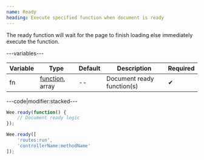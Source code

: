 ```yaml
---
name: Ready
heading: Execute specified function when document is ready
---
```


The ready function will wait for the page to finish loading else immediately execute the function.

---variables---

| Variable | Type | Default | Description | Required |
| -- | -- | -- | -- | -- |
| fn | [function](/script/#functions), array | -- | Document ready function(s) | ✔ |

---code|modifier:stacked---

```javascript
Wee.ready(function() {
	// Document ready logic
});
```

```javascript
Wee.ready([
	'routes:run',
	'controllerName:methodName'
]);
```